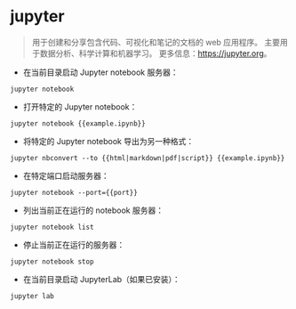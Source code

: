 # jupyter

> 用于创建和分享包含代码、可视化和笔记的文档的 web 应用程序。
> 主要用于数据分析、科学计算和机器学习。
> 更多信息：<https://jupyter.org>。

- 在当前目录启动 Jupyter notebook 服务器：

`jupyter notebook`

- 打开特定的 Jupyter notebook：

`jupyter notebook {{example.ipynb}}`

- 将特定的 Jupyter notebook 导出为另一种格式：

`jupyter nbconvert --to {{html|markdown|pdf|script}} {{example.ipynb}}`

- 在特定端口启动服务器：

`jupyter notebook --port={{port}}`

- 列出当前正在运行的 notebook 服务器：

`jupyter notebook list`

- 停止当前正在运行的服务器：

`jupyter notebook stop`

- 在当前目录启动 JupyterLab（如果已安装）：

`jupyter lab`
